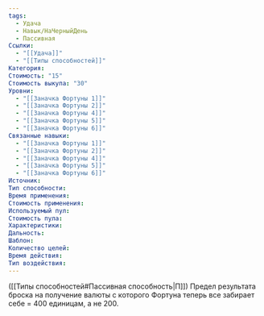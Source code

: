```yaml
---
tags:
  - Удача
  - Навык/НаЧерныйДень
  - Пассивная
Ссылки:
  - "[[Удача]]"
  - "[[Типы способностей]]"
Категория: 
Стоимость: "15"
Стоимость выкупа: "30"
Уровни:
  - "[[Заначка Фортуны 1]]"
  - "[[Заначка Фортуны 2]]"
  - "[[Заначка Фортуны 4]]"
  - "[[Заначка Фортуны 5]]"
  - "[[Заначка Фортуны 6]]"
Связанные навыки:
  - "[[Заначка Фортуны 1]]"
  - "[[Заначка Фортуны 2]]"
  - "[[Заначка Фортуны 4]]"
  - "[[Заначка Фортуны 5]]"
  - "[[Заначка Фортуны 6]]"
Источник:
Тип способности:
Время применения:
Стоимость применения:
Используемый пул:
Стоимость пула:
Характеристики:
Дальность:
Шаблон:
Количество целей:
Время действия:
Тип воздействия:
---
```

([[Типы способностей#Пассивная способность|П]]) Предел результата броска на получение валюты с которого Фортуна теперь все забирает себе = 400 единицам,  а не 200. 